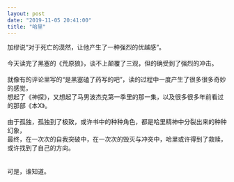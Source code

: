 ```yaml
---
layout: post
date: "2019-11-05 20:41:00"
title: "哈里"
---
```


加缪说“对于死亡的漠然，让他产生了一种强烈的优越感”。  
<br>
今天读完了黑塞的《荒原狼》，谈不上颠覆了三观，但的确受到了强烈的冲击。  
<br>
就像有的评论里写的“是黑塞磕了药写的吧”，读的过程中一度产生了很多很多奇妙的感觉，  
想起了《神探》，又想起了马男波杰克第一季里的那一集，以及很多很多年前看过的那部《本X》。  
<br>
由于孤独，孤独到了极致，或许书中的种种角色，都是哈里精神中分裂出来的种种幻象，  
最终，在一次次的自我突破中，在一次次的毁灭与冲突中，哈里或许得到了救赎，或许找到了自己的方向。  
<br>  
可是，谁知道。